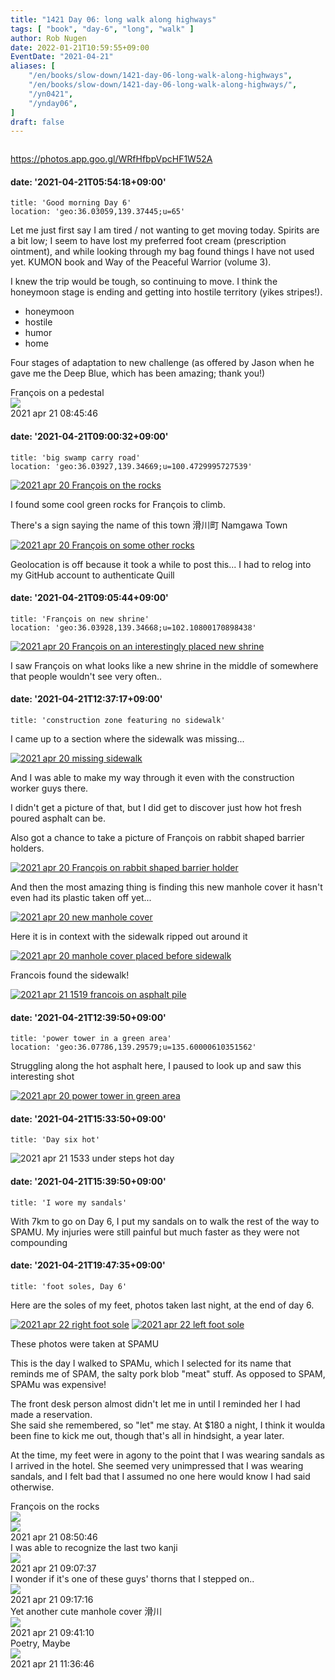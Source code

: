 ```yaml
---
title: "1421 Day 06: long walk along highways"
tags: [ "book", "day-6", "long", "walk" ]
author: Rob Nugen
date: 2022-01-21T10:59:55+09:00
EventDate: "2021-04-21"
aliases: [
    "/en/books/slow-down/1421-day-06-long-walk-along-highways",
    "/en/books/slow-down/1421-day-06-long-walk-along-highways/",
    "/yn0421",
    "/ynday06",
]
draft: false
---
```


<img
src="https://b.robnugen.com/quests/walk-to-niigata/2021/en_route/day-06/2021_apr_21_1519_francois_on_asphalt_pile.jpg"
alt=""
class="title" />

https://photos.app.goo.gl/WRfHfbpVpcHF1W52A


#### date: '2021-04-21T05:54:18+09:00'

    title: 'Good morning Day 6'
    location: 'geo:36.03059,139.37445;u=65'

Let me just first say I am tired / not wanting to get moving today.
Spirits are a bit low; I seem to have lost my preferred foot cream
(prescription ointment), and while looking through my bag found things
I have not used yet.  KUMON book and Way of the Peaceful Warrior
(volume 3).

I knew the trip would be tough, so continuing to move.  I think the
honeymoon stage is ending and getting into hostile territory (yikes
stripes!).

* honeymoon
* hostile
* humor
* home

Four stages of adaptation to new challenge (as offered by Jason when he gave me the Deep Blue, which has been amazing; thank you!)

<div class="image_start uiBoxWhite noborder">
  <div class="title_text">François on a pedestal</div>
  <div class="_3-95 _2let"><a target="_blank" href="https://b.robnugen.com/adaptive-images/ig_cache_2022_jan_17/posts/202104/175752595_186285363213363_4194981438832548253_n_18150514570157322.jpg"><img src="https://b.robnugen.com/adaptive-images/ig_cache_2022_jan_17/posts/202104/175752595_186285363213363_4194981438832548253_n_18150514570157322.jpg" class="_2yuc _3-96" /></a>
  </div>
  <div class="date_taken_local">2021 apr 21 08:45:46</div>
</div>


#### date: '2021-04-21T09:00:32+09:00'

    title: 'big swamp carry road'
    location: 'geo:36.03927,139.34669;u=100.4729995727539'

[![2021 apr 20 François on the rocks](//b.robnugen.com/quests/walk-to-niigata/2021/en_route/day-06/thumbs/2021_apr_20_francois_on_the_rocks.jpeg)](//b.robnugen.com/quests/walk-to-niigata/2021/en_route/day-06/2021_apr_20_francois_on_the_rocks.jpeg)

I found some cool green rocks for François to climb.

There's a sign saying the name of this town 滑川町 Namgawa Town

[![2021 apr 20 François on some other rocks](//b.robnugen.com/quests/walk-to-niigata/2021/en_route/day-06/thumbs/2021_apr_20_francois_on_some_other_rocks.jpeg)](//b.robnugen.com/quests/walk-to-niigata/2021/en_route/day-06/2021_apr_20_francois_on_some_other_rocks.jpeg)

Geolocation is off because it took a while to post this...  I had to relog into my GitHub account to authenticate Quill

#### date: '2021-04-21T09:05:44+09:00'

    title: 'François on new shrine'
    location: 'geo:36.03928,139.34668;u=102.10800170898438'

[![2021 apr 20 François on an interestingly placed new shrine](//b.robnugen.com/quests/walk-to-niigata/2021/en_route/day-06/thumbs/2021_apr_20_francois_on_an_interestingly_placed_new_shrine.jpeg)](//b.robnugen.com/quests/walk-to-niigata/2021/en_route/day-06/2021_apr_20_francois_on_an_interestingly_placed_new_shrine.jpeg)          

I saw François on what looks like a new shrine in the middle of somewhere
that people wouldn't see very often..


#### date: '2021-04-21T12:37:17+09:00'

    title: 'construction zone featuring no sidewalk'

I came up to a section where the sidewalk was missing...

[![2021 apr 20 missing sidewalk](//b.robnugen.com/quests/walk-to-niigata/2021/en_route/day-06/thumbs/2021_apr_20_missing_sidewalk.jpeg)](//b.robnugen.com/quests/walk-to-niigata/2021/en_route/day-06/2021_apr_20_missing_sidewalk.jpeg)

And I was able to make my way through it even with the construction worker guys there.

I didn't get a picture of that, but I did get to discover just how hot fresh poured asphalt can be.

Also got a chance to take a picture of François on rabbit shaped barrier holders.

[![2021 apr 20 François on rabbit shaped barrier holder](//b.robnugen.com/quests/walk-to-niigata/2021/en_route/day-06/thumbs/2021_apr_20_francois_on_rabbit_shaped_barrier_holder.jpeg)](//b.robnugen.com/quests/walk-to-niigata/2021/en_route/day-06/2021_apr_20_francois_on_rabbit_shaped_barrier_holder.jpeg)

And then the most amazing thing is finding this new manhole cover it hasn't even had its plastic taken off yet...

[![2021 apr 20 new manhole cover](//b.robnugen.com/quests/walk-to-niigata/2021/en_route/day-06/thumbs/2021_apr_20_new_manhole_cover.jpeg)](//b.robnugen.com/quests/walk-to-niigata/2021/en_route/day-06/2021_apr_20_new_manhole_cover.jpeg)

Here it is in context with the sidewalk ripped out around it

[![2021 apr 20 manhole cover placed before sidewalk](//b.robnugen.com/quests/walk-to-niigata/2021/en_route/day-06/thumbs/2021_apr_20_manhole_cover_placed_before_sidewalk.jpeg)](//b.robnugen.com/quests/walk-to-niigata/2021/en_route/day-06/2021_apr_20_manhole_cover_placed_before_sidewalk.jpeg)          

Francois found the sidewalk!

[![2021 apr 21 1519 francois on asphalt pile](//b.robnugen.com/quests/walk-to-niigata/2021/en_route/day-06/thumbs/2021_apr_21_1519_francois_on_asphalt_pile.jpg)](//b.robnugen.com/quests/walk-to-niigata/2021/en_route/day-06/2021_apr_21_1519_francois_on_asphalt_pile.jpg)

#### date: '2021-04-21T12:39:50+09:00'

    title: 'power tower in a green area'
    location: 'geo:36.07786,139.29579;u=135.60000610351562'

Struggling along the hot asphalt here, I paused to look up and saw this interesting shot

[![2021 apr 20 power tower in green area](//b.robnugen.com/quests/walk-to-niigata/2021/en_route/day-06/thumbs/2021_apr_20_power_tower_in_green_area.jpeg)](//b.robnugen.com/quests/walk-to-niigata/2021/en_route/day-06/2021_apr_20_power_tower_in_green_area.jpeg)          


#### date: '2021-04-21T15:33:50+09:00'

    title: 'Day six hot'

<img
src="//b.robnugen.com/quests/walk-to-niigata/2021/en_route/day-06/2021_apr_21_1533_under_steps_hot_day.jpg"
alt="2021 apr 21 1533 under steps hot day"
class="half" />

#### date: '2021-04-21T15:39:50+09:00'

    title: 'I wore my sandals'

With 7km to go on Day 6, I put my sandals on to walk the rest of the
way to SPAMU.  My injuries were still painful but much faster as they
were not compounding

#### date: '2021-04-21T19:47:35+09:00'

    title: 'foot soles, Day 6'

Here are the soles of my feet, photos taken last night, at the end of day 6.

[![2021 apr 22 right foot sole](//b.robnugen.com/quests/walk-to-niigata/2021/en_route/day-06/thumbs/2021_apr_22_right_foot_sole.jpeg)](//b.robnugen.com/quests/walk-to-niigata/2021/en_route/day-06/2021_apr_22_right_foot_sole.jpeg)
[![2021 apr 22 left foot sole](//b.robnugen.com/quests/walk-to-niigata/2021/en_route/day-06/thumbs/2021_apr_22_left_foot_sole.jpeg)](//b.robnugen.com/quests/walk-to-niigata/2021/en_route/day-06/2021_apr_22_left_foot_sole.jpeg)

These photos were taken at SPAMU   


This is the day I walked to SPAMu, which I selected for its name that reminds me
of SPAM, the salty pork blob "meat" stuff.  As opposed to SPAM, SPAMu was expensive!

The front desk person almost didn't let me in until I reminded her I had made a reservation.  
She said she remembered, so "let" me stay.
At $180 a night, I think it woulda been fine to kick me out,
though that's all in hindsight, a year later.

At the time, my feet were in agony to the point that I was wearing sandals as I
arrived in the hotel.  She seemed very unimpressed that I was wearing sandals, and
I felt bad that I assumed no one here would know I had said otherwise.


<div class="image_start uiBoxWhite noborder">
  <div class="title_text">François on the rocks</div>
  <div class="_3-95 _2let">
    <div><a target="_blank" href="https://b.robnugen.com/adaptive-images/ig_cache_2022_jan_17/posts/202104/176528590_461940085041252_8152499888249501745_n_18220852123022870.jpg"><img src="https://b.robnugen.com/adaptive-images/ig_cache_2022_jan_17/posts/202104/176528590_461940085041252_8152499888249501745_n_18220852123022870.jpg" class="_2yuc _3-96" /></a></div>
    <div><a target="_blank" href="https://b.robnugen.com/adaptive-images/ig_cache_2022_jan_17/posts/202104/175921989_539377217048275_5266278342285433158_n_17986919254354463.jpg"><img src="https://b.robnugen.com/adaptive-images/ig_cache_2022_jan_17/posts/202104/175921989_539377217048275_5266278342285433158_n_17986919254354463.jpg" class="_2yuc _3-96" /></a></div>
  </div>
  <div class="date_taken_local">2021 apr 21 08:50:46</div>
</div>
<div class="image_start uiBoxWhite noborder">
  <div class="title_text">I was able to recognize the last two kanji</div>
  <div class="_3-95 _2let"><a target="_blank" href="https://b.robnugen.com/adaptive-images/ig_cache_2022_jan_17/posts/202104/175631362_1343868489347004_7440772673519538941_n_18001671472321381.jpg"><img src="https://b.robnugen.com/adaptive-images/ig_cache_2022_jan_17/posts/202104/175631362_1343868489347004_7440772673519538941_n_18001671472321381.jpg" class="_2yuc _3-96" /></a>
  </div>
  <div class="date_taken_local">2021 apr 21 09:07:37</div>
</div>
<div class="image_start uiBoxWhite noborder">
  <div class="title_text">I wonder if it&#039;s one of these guys&#039; thorns that I stepped on..</div>
  <div class="_3-95 _2let"><a target="_blank" href="https://b.robnugen.com/adaptive-images/ig_cache_2022_jan_17/posts/202104/176127527_163548935666380_5020389242857243650_n_17912417152697231.jpg"><img src="https://b.robnugen.com/adaptive-images/ig_cache_2022_jan_17/posts/202104/176127527_163548935666380_5020389242857243650_n_17912417152697231.jpg" class="_2yuc _3-96" /></a>
  </div>
  <div class="date_taken_local">2021 apr 21 09:17:16</div>
</div>
<div class="image_start uiBoxWhite noborder">
  <div class="title_text">Yet another cute manhole cover
    滑川</div>
  <div class="_3-95 _2let"><a target="_blank" href="https://b.robnugen.com/adaptive-images/ig_cache_2022_jan_17/posts/202104/176128702_2350690568408026_4678425950771088535_n_17933102320492786.jpg"><img src="https://b.robnugen.com/adaptive-images/ig_cache_2022_jan_17/posts/202104/176128702_2350690568408026_4678425950771088535_n_17933102320492786.jpg" class="_2yuc _3-96" /></a>
  </div>
  <div class="date_taken_local">2021 apr 21 09:41:10</div>
</div>
<div class="image_start uiBoxWhite noborder">
  <div class="title_text">Poetry, Maybe</div>
  <div class="_3-95 _2let"><a target="_blank" href="https://b.robnugen.com/adaptive-images/ig_cache_2022_jan_17/posts/202104/176080364_211630570368623_5204279167162131194_n_18109159303228319.jpg"><img src="https://b.robnugen.com/adaptive-images/ig_cache_2022_jan_17/posts/202104/176080364_211630570368623_5204279167162131194_n_18109159303228319.jpg" class="_2yuc _3-96" /></a>
  </div>
  <div class="date_taken_local">2021 apr 21 11:36:46</div>
</div>

